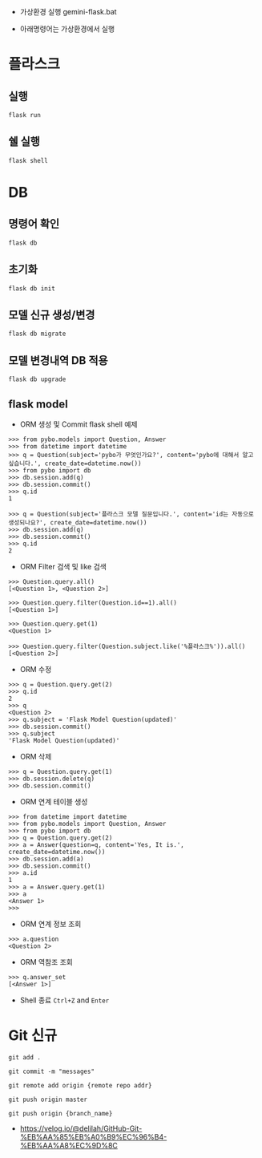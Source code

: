 - 가상환경 실행
gemini-flask.bat

- 아래명령어는 가상환경에서 실행

# 플라스크
## 실행
`flask run`

## 쉘 실행
`flask shell`

# DB
## 명령어 확인
`flask db`

## 초기화
`flask db init`

## 모델 신규 생성/변경
`flask db migrate`

## 모델 변경내역 DB 적용
`flask db upgrade`

## flask model
- ORM 생성 및 Commit
flask shell 예제
```
>>> from pybo.models import Question, Answer
>>> from datetime import datetime
>>> q = Question(subject='pybo가 무엇인가요?', content='pybo에 대해서 알고 싶습니다.', create_date=datetime.now())
>>> from pybo import db
>>> db.session.add(q)
>>> db.session.commit()
>>> q.id
1

>>> q = Question(subject='플라스크 모델 질문입니다.', content='id는 자동으로 생성되나요?', create_date=datetime.now())
>>> db.session.add(q)
>>> db.session.commit()
>>> q.id
2
```
- ORM Filter 검색 및 like 검색
```
>>> Question.query.all()
[<Question 1>, <Question 2>]

>>> Question.query.filter(Question.id==1).all()
[<Question 1>]

>>> Question.query.get(1)
<Question 1>

>>> Question.query.filter(Question.subject.like('%플라스크%')).all()
[<Question 2>]
```
- ORM 수정
```
>>> q = Question.query.get(2)
>>> q.id
2
>>> q
<Question 2>
>>> q.subject = 'Flask Model Question(updated)'
>>> db.session.commit()
>>> q.subject
'Flask Model Question(updated)'
```
- ORM 삭제
```
>>> q = Question.query.get(1)
>>> db.session.delete(q)
>>> db.session.commit()
```
- ORM 연계 테이블 생성
```
>>> from datetime import datetime
>>> from pybo.models import Question, Answer
>>> from pybo import db
>>> q = Question.query.get(2)
>>> a = Answer(question=q, content='Yes, It is.', create_date=datetime.now()) 
>>> db.session.add(a)
>>> db.session.commit()
>>> a.id
1
>>> a = Answer.query.get(1)
>>> a
<Answer 1>
>>>
```
- ORM 연계 정보 조회
```
>>> a.question
<Question 2>
```
- ORM 역참조 조회
```
>>> q.answer_set
[<Answer 1>]
```
- Shell 종료
`Ctrl+Z` and `Enter`

# Git 신규
`git add .`

`git commit -m "messages"`

`git remote add origin {remote repo addr}`

`git push origin master`

`git push origin {branch_name}`

- https://velog.io/@delilah/GitHub-Git-%EB%AA%85%EB%A0%B9%EC%96%B4-%EB%AA%A8%EC%9D%8C